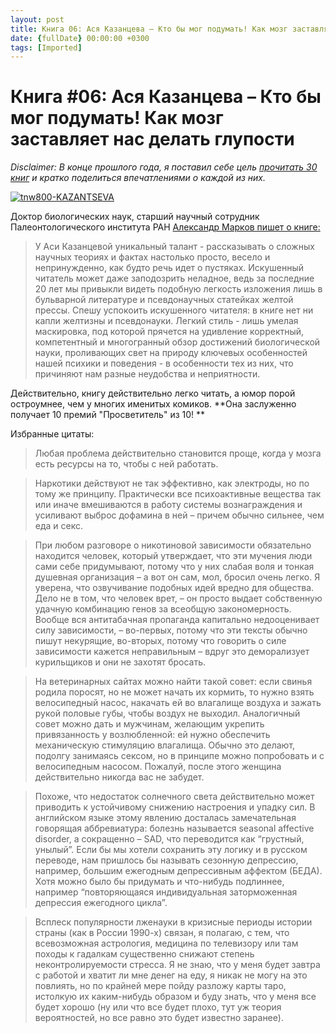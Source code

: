 ```yaml
---
layout: post
title: Книга 06: Ася Казанцева – Кто бы мог подумать! Как мозг заставляет нас делать глупости
date: {fullDate} 00:00:00 +0300
tags: [Imported]
---
```

# Книга #06: Ася Казанцева – Кто бы мог подумать! Как мозг заставляет нас делать глупости

_Disclaimer: В конце прошлого года, я поставил себе цель [прочитать 30 книг](https://blog.alexeyev.me/2015/12/30-books-2016/ "2016: 30 книг") и кратко поделиться впечатлениями о каждой из них._

[![tnw800-KAZANTSEVA](https://vlaim.s3.amazonaws.com/uploads/2016/03/tnw800-KAZANTSEVA-198x300.png)](https://vlaim.s3.amazonaws.com/uploads/2016/03/tnw800-KAZANTSEVA.png)

Доктор биологических наук, старший научный сотрудник Палеонтологического института РАН [Александр Марков пишет о книге:](http://www.corpus.ru/products/asja-kazanceva-kto-by-mog-podumat-kak-mozg-zastavljaet-nas-delat-gluposti.htm)

> У Аси Казанцевой уникальный талант - рассказывать о сложных научных теориях и фактах настолько просто, весело и непринужденно, как будто речь идет о пустяках. Искушенный читатель может даже заподозрить неладное, ведь за последние 20 лет мы привыкли видеть подобную легкость изложения лишь в бульварной литературе и псевдонаучных статейках желтой прессы. Спешу успокоить искушенного читателя: в книге нет ни капли желтизны и псевдонауки. Легкий стиль - лишь умелая маскировка, под которой прячется на удивление корректный, компетентный и многогранный обзор достижений биологической науки, проливающих свет на природу ключевых особенностей нашей психики и поведения - в особенности тех из них, что причиняют нам разные неудобства и неприятности.

Действительно, книгу действительно легко читать, а юмор порой остроумнее, чем у многих именитых комиков. **Она заслуженно получает 10 премий "Просветитель" из 10! **

Избранные цитаты:

> <div class="bm-quote-content-text">Любая проблема действительно становится проще, когда у мозга есть ресурсы на то, чтобы с ней работать.</div>

> <div class="bm-quote-content-text">Наркотики действуют не так эффективно, как электроды, но по тому же принципу. Практически все психоактивные вещества так или иначе вмешиваются в работу системы вознаграждения и усиливают выброс дофамина в ней – причем обычно сильнее, чем еда и секс.</div>
> 
> <div class="bm-quote-content-text"></div>

<div class="bm-quote-content-text">

> <div class="bm-quote-content-text">При любом разговоре о никотиновой зависимости обязательно находится человек, который утверждает, что эти мучения люди сами себе придумывают, потому что у них слабая воля и тонкая душевная организация – а вот он сам, мол, бросил очень легко. Я уверена, что озвучивание подобных идей вредно для общества. Дело не в том, что человек врет, – он просто выдает собственную удачную комбинацию генов за всеобщую закономерность. Вообще вся антитабачная пропаганда капитально недооценивает силу зависимости, – во-первых, потому что эти тексты обычно пишут некурящие, во-вторых, потому что говорить о силе зависимости кажется неправильным – вдруг это деморализует курильщиков и они не захотят бросать.</div>
> 
> <div class="bm-quote-content-text"></div>

> <div class="bm-quote-content-text">На ветеринарных сайтах можно найти такой совет: если свинья родила поросят, но не может начать их кормить, то нужно взять велосипедный насос, накачать ей во влагалище воздуха и зажать рукой половые губы, чтобы воздух не выходил. Аналогичный совет можно дать и мужчинам, желающим укрепить привязанность у возлюбленной: ей нужно обеспечить механическую стимуляцию влагалища. Обычно это делают, подолгу занимаясь сексом, но в принципе можно попробовать и с велосипедным насосом. Пожалуй, после этого женщина действительно никогда вас не забудет.</div>
> 
> <div class="bm-quote-content-text"></div>

<div class="bm-quote-content-text">

> <div class="bm-quote-content-text">Похоже, что недостаток солнечного света действительно может приводить к устойчивому снижению настроения и упадку сил. В английском языке этому явлению досталась замечательная говорящая аббревиатура: болезнь называется seasonal affective disorder, а сокращенно – SAD, что переводится как “грустный, унылый”. Если бы мы хотели сохранить эту логику и в русском переводе, нам пришлось бы называть сезонную депрессию, например, большим ежегодным депрессивным аффектом (БЕДА). Хотя можно было бы придумать и что-нибудь подлиннее, например “повторяющаяся индивидуальная заторможенная депрессия ежегодного цикла”.</div>

</div>

</div>

> <div class="bm-quote-content-text">Всплеск популярности лженауки в кризисные периоды истории страны (как в России 1990-х) связан, я полагаю, с тем, что всевозможная астрология, медицина по телевизору или там походы к гадалкам существенно снижают степень неконтролируемости стресса. Я не знаю, что у меня будет завтра с работой и хватит ли мне денег на еду, я никак не могу на это повлиять, но по крайней мере пойду разложу карты таро, истолкую их каким-нибудь образом и буду знать, что у меня все будет хорошо (ну или что все будет плохо, тут уж теория вероятностей, но все равно это будет известно заранее).</div>